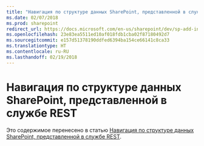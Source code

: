 ```yaml
---
title: "Навигация по структуре данных SharePoint, представленной в службе REST"
ms.date: 02/07/2018
ms.prod: sharepoint
redirect_url: https://docs.microsoft.com/en-us/sharepoint/dev/sp-add-ins/navigate-the-sharepoint-data-structure-represented-in-the-rest-service/
ms.openlocfilehash: 23e83ea5511ed10af018fdb1cba02f87180492d7
ms.sourcegitcommit: e157d51378190ddfed6394ba154ce66141c8ca33
ms.translationtype: HT
ms.contentlocale: ru-RU
ms.lasthandoff: 02/19/2018
---
```

# <a name="navigate-the-sharepoint-data-structure-represented-in-the-rest-service"></a>Навигация по структуре данных SharePoint, представленной в службе REST

Это содержимое перенесено в статью [Навигация по структуре данных SharePoint, представленной в службе REST](../../sp-add-ins/navigate-the-sharepoint-data-structure-represented-in-the-rest-service.md).
